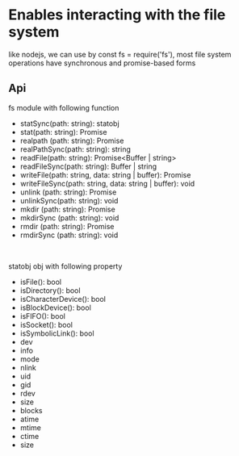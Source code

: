 # Enables interacting with the file system

like nodejs, we can use by const fs = require('fs'), most file system operations have synchronous and promise-based forms

## Api
fs module with following function
- statSync(path: string): statobj
- stat(path: string): Promise<statObj>
- realpath (path: string): Promise<string>
- realPathSync(path: string): string
- readFile(path: string): Promise<Buffer | string>
- readFileSync(path: string): Buffer | string
- writeFile(path: string, data: string | buffer): Promise<void>
- writeFileSync(path: string, data: string | buffer): void
- unlink (path: string): Promise<void>
- unlinkSync(path: string): void
- mkdir (path: string): Promise<void>
- mkdirSync (path: string): void
- rmdir (path: string): Promise<void>
- rmdirSync (path: string): void

<br />

statobj obj with following property

- isFile(): bool
- isDirectory(): bool
- isCharacterDevice(): bool
- isBlockDevice(): bool
- isFIFO(): bool
- isSocket(): bool
- isSymbolicLink(): bool
- dev
- info
- mode
- nlink
- uid
- gid
- rdev
- size
- blocks
- atime
- mtime
- ctime
- size


